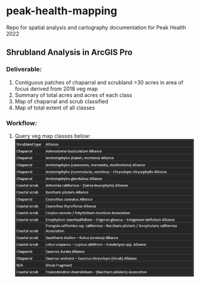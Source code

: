# peak-health-mapping
Repo for spatial analysis and cartography documentation for Peak Health 2022
## Shrubland Analysis in ArcGIS Pro 
### Deliverable: 
1. Contiguous patches of chaparral and scrubland >30 acres in area of focus derived from 2018 veg map 
2. Summary of total acres and acres of each class 
3. Map of chaparral and scrub classified 
4. Map of total extent of all classes 

### Workflow: 
1. Query veg map classes below:
![Classes Table](images/table.JPG)
